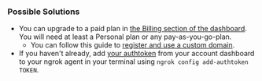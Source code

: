 ### Possible Solutions

- You can upgrade to a paid plan in [the Billing section of the dashboard](https://dashboard.ngrok.com/billing). You will need at least a Personal plan or any pay-as-you-go-plan.
  - You can follow this guide to [register and use a custom domain](/docs/universal-gateway/custom-domains/).
- If you haven't already, add [your authtoken](https://dashboard.ngrok.com/get-started/your-authtoken) from your account dashboard to your ngrok agent in your terminal using `ngrok config add-authtoken TOKEN`.
